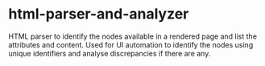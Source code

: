 # html-parser-and-analyzer
HTML parser to identify the nodes available in a rendered page and list the attributes and content. Used for UI automation to identify the nodes using unique identifiers and analyse discrepancies if there are any.
